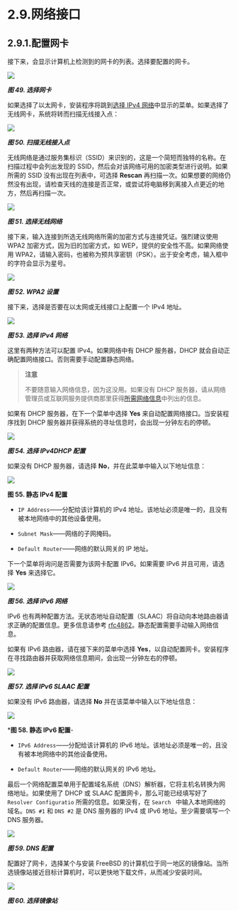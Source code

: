 # 2.9.网络接口

## 2.9.1.配置网卡

接下来，会显示计算机上检测到的网卡的列表。选择要配置的网卡。

![](../.gitbook/assets/49.png)

***图 49. 选择网卡***

如果选择了以太网卡，安装程序将跳到[选择 IPv4 网络](https://docs.freebsd.org/en/books/handbook/book/#bsdinstall-configure-net-ipv4)中显示的菜单。如果选择了无线网卡，系统将转而扫描无线接入点：

![](../.gitbook/assets/50.png)

***图 50. 扫描无线接入点***

无线网络是通过服务集标识（SSID）来识别的，这是一个简短而独特的名称。在扫描过程中会列出发现的 SSID，然后会对该网络可用的加密类型进行说明。如果所需的 SSID 没有出现在列表中，可选择 **Rescan** 再扫描一次。如果想要的网络仍然没有出现，请检查天线的连接是否正常，或尝试将电脑移到离接入点更近的地方，然后再扫描一次。

![](../.gitbook/assets/51.png)

***图 51. 选择无线网络***

接下来，输入连接到所选无线网络所需的加密方式与连接凭证。强烈建议使用 WPA2 加密方式，因为旧的加密方式，如 WEP，提供的安全性不高。如果网络使用 WPA2，请输入密码，也被称为预共享密钥（PSK）。出于安全考虑，输入框中的字符会显示为星号。

![](../.gitbook/assets/52.png)

***图 52. WPA2 设置***

接下来，选择是否要在以太网或无线接口上配置一个 IPv4 地址。

![](../.gitbook/assets/53.png)

***图 53. 选择 IPv4 网络***

这里有两种方法可以配置 IPv4。如果网络中有 DHCP 服务器，DHCP 就会自动正确配置网络接口。否则需要手动配置静态网络。

>**注意**
>
>不要随意输入网络信息，因为这没用。如果没有 DHCP 服务器，请从网络管理员或互联网服务提供商那里获得[所需网络信息](https://docs.freebsd.org/en/books/handbook/book/#bsdinstall-collect-network-information)中列出的信息。

如果有 DHCP 服务器，在下一个菜单中选择 **Yes** 来自动配置网络接口。当安装程序找到 DHCP 服务器并获得系统的寻址信息时，会出现一分钟左右的停顿。

![](../.gitbook/assets/54.png)

***图 54. 选择 IPv4DHCP 配置***

如果没有 DHCP 服务器，请选择 **No**，并在此菜单中输入以下地址信息：

![](../.gitbook/assets/55.png)

**图 55. 静态 IPv4 配置**

- `IP Address`——分配给该计算机的 IPv4 地址。该地址必须是唯一的，且没有被本地网络中的其他设备使用。

- `Subnet Mask`——网络的子网掩码。

- `Default Router`——网络的默认网关的 IP 地址。

下一个菜单将询问是否需要为该网卡配置 IPv6。如果需要 IPv6 并且可用，请选择 **Yes** 来选择它。

![](../.gitbook/assets/56.png)

***图 56. 选择 IPv6 网络***

IPv6 也有两种配置方法。无状态地址自动配置（SLAAC）将自动向本地路由器请求正确的配置信息。更多信息请参考 [rfc4862](http://tools.ietf.org/html/rfc4862)。静态配置需要手动输入网络信息。

如果有 IPv6 路由器，请在接下来的菜单中选择 **Yes**，以自动配置网卡。安装程序在寻找路由器并获取网络信息期间，会出现一分钟左右的停顿。

![](../.gitbook/assets/57.png)

***图 57. 选择 IPv6 SLAAC 配置***

如果没有 IPv6 路由器，请选择 **No** 并在该菜单中输入以下地址信息：

![](../.gitbook/assets/58.png)

***图 58. 静态 IPv6 配置**- 

- `IPv6 Address`——分配给该计算机的 IPv6 地址。该地址必须是唯一的，且没有被本地网络中的其他设备使用。

- `Default Router`——网络的默认网关的 IPv6 地址。

最后一个网络配置菜单用于配置域名系统（DNS）解析器，它将主机名转换为网络地址。如果使用了 DHCP 或 SLAAC 配置网卡，那么可能已经填写好了 `Resolver Configuratio` 所需的信息。如果没有，在 `Search ` 中输入本地网络的域名。`DNS #1` 和 `DNS #2` 是 DNS 服务器的 IPv4 或 IPv6 地址。至少需要填写一个 DNS 服务器。

![](../.gitbook/assets/59.png)

***图 59. DNS 配置***

配置好了网卡，选择某个与安装 FreeBSD 的计算机位于同一地区的镜像站。当所选镜像站接近目标计算机时，可以更快地下载文件，从而减少安装时间。

![](../.gitbook/assets/60.png)

***图 60. 选择镜像站***
